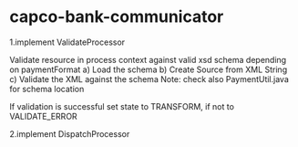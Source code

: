 # capco-bank-communicator

1.implement ValidateProcessor

Validate resource in process context against valid xsd schema depending on paymentFormat
a) Load the schema
b) Create Source from XML String
c) Validate the XML against the schema
Note: check also PaymentUtil.java for schema location

If validation is successful set state to TRANSFORM, if not to VALIDATE_ERROR

2.implement DispatchProcessor